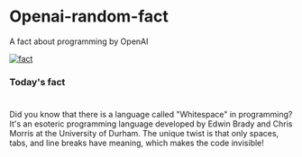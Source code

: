 
# Openai-random-fact
 A fact about programming by OpenAI

[![fact](https://github.com/MarioVidoni/openai-daily-fact/actions/workflows/main.yml/badge.svg)](https://github.com/MarioVidoni/openai-daily-fact/actions/workflows/main.yml)

### Today's fact
# 
Did you know that there is a language called "Whitespace" in programming? It's an esoteric programming language developed by Edwin Brady and Chris Morris at the University of Durham. The unique twist is that only spaces, tabs, and line breaks have meaning, which makes the code invisible!
